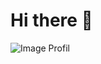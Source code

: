 # Hi there 👋
![Image Profil](https://images.squarespace-cdn.com/content/v1/5a78ab8490badee028bef0e9/1568935524292-TPSLMXHD9HE6PKN02YOG/Interstellar.jpg?format=2500w)
<!--
**ClemchDev/ClemchDev** is a ✨ _special_ ✨ repository because its `README.md` (this file) appears on your GitHub profile.

Here are some ideas to get you started:

- 🔭 I’m currently working on ...
- 🌱 I’m currently learning ...
- 👯 I’m looking to collaborate on ...
- 🤔 I’m looking for help with ...
- 💬 Ask me about ...
- 📫 How to reach me: ...
- 😄 Pronouns: ...
- ⚡ Fun fact: ...
-->
